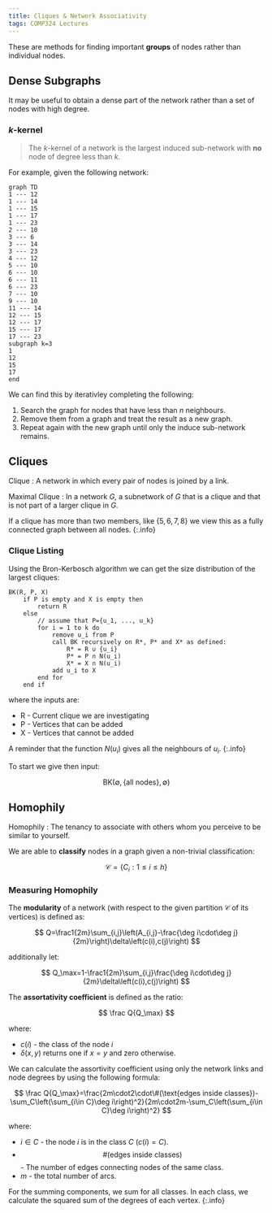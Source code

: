 ```yaml
---
title: Cliques & Network Associativity
tags: COMP324 Lectures
---
```

These are methods for finding important **groups** of nodes rather than individual nodes.

## Dense Subgraphs
It may be useful to obtain a dense part of the network rather than a set of nodes with high degree.

### $k$-kernel
> The $k$-kernel of a network is the largest induced sub-network with **no** node of degree less than $k$.

For example, given the following network:

```mermaid
graph TD
1 --- 12
1 --- 14
1 --- 15
1 --- 17
1 --- 23
2 --- 10
3 --- 6
3 --- 14
3 --- 23
4 --- 12
5 --- 10
6 --- 10
6 --- 11
6 --- 23
7 --- 10
9 --- 10
11 --- 14
12 --- 15
12 --- 17
15 --- 17
17 --- 23
subgraph k=3
1
12
15
17
end
```

We can find this by iterativley completing the following:

1. Search the graph for nodes that have less than $n$ neighbours.
1. Remove them from a graph and treat the result as a new graph.
1. Repeat again with the new graph until only the induce sub-network remains.

## Cliques

Clique
: A network in which every pair of nodes is joined by a link.

Maximal Clique
: In a network $G$, a subnetwork of $G$ that is a clique and that is not part of a larger clique in $G$.

If a clique has more than two members, like $\{5,6,7,8\}$ we view this as a fully connected graph between all nodes.
{:.info}

### Clique Listing
Using the Bron-Kerbosch algorithm we can get the size distribution of the largest cliques:

```
BK(R, P, X)
	if P is empty and X is empty then
		return R
	else
		// assume that P={u_1, ..., u_k}
		for i = 1 to k do
			remove u_i from P
			call BK recursively on R*, P* and X* as defined:
				R* = R ∪ {u_i}
				P* = P ∩ N(u_i)
				X* = X ∩ N(u_i)
			add u_i to X
		end for
	end if
```

where the inputs are:

* R - Current clique we are investigating
* P - Vertices that can be added
* X - Vertices that cannot be added

A reminder that the function $N(u_i)$ gives all the neighbours of $u_i$.
{:.info}

To start we give then input:

$$
\text{BK}(\emptyset, \{\text{all nodes}\},\emptyset )
$$


## Homophily

Homophily
: The tenancy to associate with others whom you perceive to be similar to yourself.

We are able to **classify** nodes in a graph given a non-trivial classification:

$$
\mathcal C = \{C_i:1\leq i \leq h\}
$$

### Measuring Homophily
The **modularity** of a network (with respect to the given partition $\mathcal C$ of its vertices) is defined as:

$$
Q=\frac1{2m}\sum_{i,j}\left(A_{i,j}-\frac{\deg i\cdot\deg j}{2m}\right)\delta\left(c(i),c(j)\right)
$$

additionally let:

$$
Q_\max=1-\frac1{2m}\sum_{i,j}\frac{\deg i\cdot\deg j}{2m}\delta\left(c(i),c(j)\right)
$$

The **assortativity coefficient** is defined as the ratio:

$$
\frac Q{Q_\max}
$$

where:

* $c(i)$ - the class of the node $i$
* $\delta(x, y)$ returns one if $x=y$ and zero otherwise.

We can calculate the assortivity coefficient using only the network links and node degrees by using the following formula:

$$
\frac Q{Q_\max}=\frac{2m\cdot2\cdot\#(\text{edges inside classes})-\sum_C\left(\sum_{i\in C}\deg i\right)^2}{2m\cdot2m-\sum_C\left(\sum_{i\in C}\deg i\right)^2}
$$

where:

* $i\in C$ - the node $i$ is in the class $C$ ($c(i)=C$).
* $$\#(\text{edges inside classes})$$ - The number of edges connecting nodes of the same class.
* $m$ - the total number of arcs.

For the summing components, we sum for all classes. In each class, we calculate the squared sum of the degrees of each vertex.
{:.info}